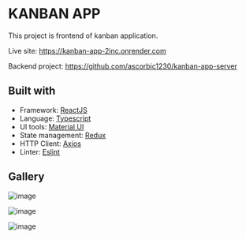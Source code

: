 # KANBAN APP

This project is frontend of kanban application.

Live site: https://kanban-app-2inc.onrender.com

Backend project: https://github.com/ascorbic1230/kanban-app-server

## Built with

* Framework: [ReactJS](https://react.dev/)
* Language: [Typescript](https://www.typescriptlang.org/)
* UI tools: [Material UI](https://mui.com/)
* State management: [Redux](https://redux.js.org/)
* HTTP Client: [Axios](https://axios-http.com/docs/intro)
* Linter: [Eslint](https://eslint.org/)

## Gallery

![image](https://user-images.githubusercontent.com/56183068/229266324-cd059bb6-dd0d-494e-afe0-bb1cf74f122b.png)

![image](https://user-images.githubusercontent.com/56183068/229266421-dcf83358-78c2-451a-b5b9-62cc8345330a.png)

![image](https://user-images.githubusercontent.com/56183068/229266428-1df6483a-2ca3-4854-8947-55890da1466d.png)
